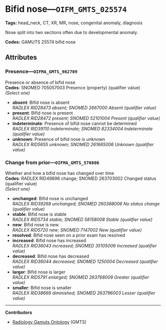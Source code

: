# Bifid nose—`OIFM_GMTS_025574`

**Tags:** head_neck, CT, XR, MR, nose, congenital anomaly, diagnosis

Nose split into two sections often due to developmental anomaly.

**Codes:** GAMUTS 25574 bifid nose

## Attributes

### Presence—`OIFMA_GMTS_962709`

Presence or absence of bifid nose  
**Codes**: SNOMED 705057003 Presence (property) (qualifier value)  
*(Select one)*

- **absent**: Bifid nose is absent  
_RADLEX RID28473 absent; SNOMED 2667000 Absent (qualifier value)_
- **present**: Bifid nose is present  
_RADLEX RID28472 present; SNOMED 52101004 Present (qualifier value)_
- **indeterminate**: Presence of bifid nose cannot be determined  
_RADLEX RID39110 indeterminate; SNOMED 82334004 Indeterminate (qualifier value)_
- **unknown**: Presence of bifid nose is unknown  
_RADLEX RID5655 unknown; SNOMED 261665006 Unknown (qualifier value)_

### Change from prior—`OIFMA_GMTS_570806`

Whether and how a bifid nose has changed over time  
**Codes**: RADLEX RID49896 change; SNOMED 263703002 Changed status (qualifier value)  
*(Select one)*

- **unchanged**: Bifid nose is unchanged  
_RADLEX RID39268 unchanged; SNOMED 260388006 No status change (qualifier value)_
- **stable**: Bifid nose is stable  
_RADLEX RID5734 stable; SNOMED 58158008 Stable (qualifier value)_
- **new**: Bifid nose is new  
_RADLEX RID5720 new; SNOMED 7147002 New (qualifier value)_
- **resolved**: Bifid nose seen on a prior exam has resolved  
- **increased**: Bifid nose has increased  
_RADLEX RID36043 increased; SNOMED 35105006 Increased (qualifier value)_
- **decreased**: Bifid nose has decreased  
_RADLEX RID36044 decreased; SNOMED 1250004 Decreased (qualifier value)_
- **larger**: Bifid nose is larger  
_RADLEX RID5791 enlarged; SNOMED 263768009 Greater (qualifier value)_
- **smaller**: Bifid nose is smaller  
_RADLEX RID38669 diminished; SNOMED 263796003 Lesser (qualifier value)_

---

**Contributors**

- [Radiology Gamuts Ontology](https://gamuts.net/) (GMTS)